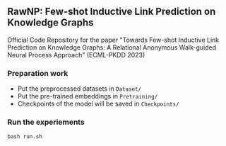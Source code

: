 ## RawNP: Few-shot Inductive Link Prediction on Knowledge Graphs
Official Code Repository for the paper "Towards Few-shot Inductive Link Prediction on Knowledge Graphs: A Relational Anonymous Walk-guided Neural Process Approach" (ECML-PKDD 2023) 

### Preparation work
- Put the preprocessed datasets in `Dataset/`
- Put the pre-trained embeddings in `Pretraining/`
- Checkpoints of the model will be saved in `Checkpoints/`

### Run the experiements
```
bash run.sh
```